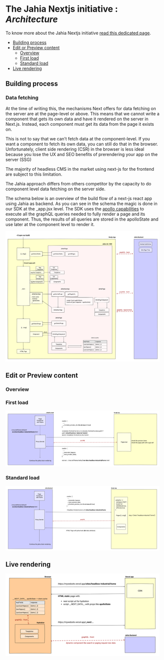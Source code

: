 # The Jahia Nextjs initiative : *Architecture*

To know more about the Jahia Nextjs initiative [read this dedicated page][initiative.md].

- [Building process](#building-process)
- [Edit or Preview content](#edit-or-preview-content)
  - [Overview](#overview)
  - [First load](#first-load)
  - [Standard load](#standard-load)
- [Live rendering](#live-rendering)

## Building process
### Data fetching
At the time of writing this, the mechanisms Next offers for data fetching on the server
are at the page-level or above. This means that we cannot write a component
that gets its own data and have it rendered on the server in Next.js.
Instead, each component must get its data from the page it exists on.

This is not to say that we can’t fetch data at the component-level.
If you want a component to fetch its own data, you can still do that in the browser.
Unfortunately, client side rendering (CSR) in the browser is less ideal because
you lose the UX and SEO benefits of prerendering your app on the server (SSG)

The majority of headless CMS in the market using next-js for the frontend are subject
to this limitation.

The Jahia approach differs from others competitor by the capacity to do
component level data fetching on the server side.

The schema below is an overview of the build flow of a next-js react app using Jahia as
backend.
As you can see in the schema the magic is done in our SDK at the _app.jsx level. The SDK
uses the [apollo capabilities][apollo-ssr] to execute all the graphQL queries needed to fully render
a page and its component. Thus, the results of all queries are stored in the apolloState 
and use later at the component level to render it.

![build]
## Edit or Preview content
### Overview

### First load
![editpreviewfirst]
### Standard load
![editpreviewsecond]
## Live rendering
![live]

[build]: ./images/architecture/build.png
[editpreviewfirst]: ./images/architecture/editpreviewfirst.png
[editpreviewsecond]: ./images/architecture/editpreviewsecond.png
[live]: ./images/architecture/live_flow.png


[apollo-ssr]:https://www.apollographql.com/docs/react/api/react/ssr/#rendertostringwithdata
[initiative.md]: ../README.md
